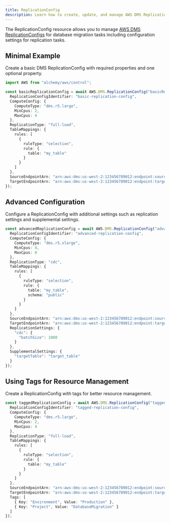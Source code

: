 ```yaml
---
title: ReplicationConfig
description: Learn how to create, update, and manage AWS DMS ReplicationConfigs using Alchemy Cloud Control.
---
```



The ReplicationConfig resource allows you to manage [AWS DMS ReplicationConfigs](https://docs.aws.amazon.com/dms/latest/userguide/) for database migration tasks including configuration settings for replication tasks.

## Minimal Example

Create a basic DMS ReplicationConfig with required properties and one optional property.

```ts
import AWS from "alchemy/aws/control";

const basicReplicationConfig = await AWS.DMS.ReplicationConfig("basicReplication", {
  ReplicationConfigIdentifier: "basic-replication-config",
  ComputeConfig: {
    ComputeType: "dms.r5.large",
    MinCpus: 2,
    MaxCpus: 4
  },
  ReplicationType: "full-load",
  TableMappings: {
    rules: [
      {
        ruleType: "selection",
        rule: {
          table: "my_table"
        }
      }
    ]
  },
  SourceEndpointArn: "arn:aws:dms:us-west-2:123456789012:endpoint:source-endpoint",
  TargetEndpointArn: "arn:aws:dms:us-west-2:123456789012:endpoint:target-endpoint"
});
```

## Advanced Configuration

Configure a ReplicationConfig with additional settings such as replication settings and supplemental settings.

```ts
const advancedReplicationConfig = await AWS.DMS.ReplicationConfig("advancedReplication", {
  ReplicationConfigIdentifier: "advanced-replication-config",
  ComputeConfig: {
    ComputeType: "dms.r5.xlarge",
    MinCpus: 4,
    MaxCpus: 8
  },
  ReplicationType: "cdc",
  TableMappings: {
    rules: [
      {
        ruleType: "selection",
        rule: {
          table: "my_table",
          schema: "public"
        }
      }
    ]
  },
  SourceEndpointArn: "arn:aws:dms:us-west-2:123456789012:endpoint:source-endpoint",
  TargetEndpointArn: "arn:aws:dms:us-west-2:123456789012:endpoint:target-endpoint",
  ReplicationSettings: {
    "cdc": {
      "batchSize": 1000
    }
  },
  SupplementalSettings: {
    "targetTable": "target_table"
  }
});
```

## Using Tags for Resource Management

Create a ReplicationConfig with tags for better resource management.

```ts
const taggedReplicationConfig = await AWS.DMS.ReplicationConfig("taggedReplication", {
  ReplicationConfigIdentifier: "tagged-replication-config",
  ComputeConfig: {
    ComputeType: "dms.r5.large",
    MinCpus: 2,
    MaxCpus: 4
  },
  ReplicationType: "full-load",
  TableMappings: {
    rules: [
      {
        ruleType: "selection",
        rule: {
          table: "my_table"
        }
      }
    ]
  },
  SourceEndpointArn: "arn:aws:dms:us-west-2:123456789012:endpoint:source-endpoint",
  TargetEndpointArn: "arn:aws:dms:us-west-2:123456789012:endpoint:target-endpoint",
  Tags: [
    { Key: "Environment", Value: "Production" },
    { Key: "Project", Value: "DatabaseMigration" }
  ]
});
```
